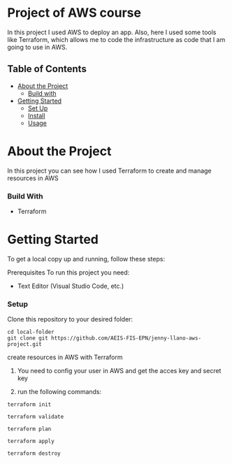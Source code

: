 
# Project of AWS course
In this project I used AWS to deploy an app. Also, here I used some tools like Terraform, which allows me to code the infrastructure as code that I am going to use in AWS.

## Table of Contents

- [About the Project](#About-the-Project)
  - [Build with](#Build-With)
- [Getting Started](#Getting-Started)
  - [Set Up](#Set-up)
  - [Install](#Install)
  - [Usage](#Usage)

# About the Project
In this project you can see how I used Terraform to create and manage resources in AWS

### Build With

- Terraform

# Getting Started
To get a local copy up and running, follow these steps:

Prerequisites
To run this project you need:

- Text Editor (Visual Studio Code, etc.)

### Setup
Clone this repository to your desired folder:
```
cd local-folder
git clone git https://github.com/AEIS-FIS-EPN/jenny-llano-aws-project.git
```
create resources in AWS with Terraform
1. You need to config your user in AWS and get the acces key and secret key

2. run the following commands:
```
terraform init
```
```
terraform validate
```
```
terraform plan
```
```
terraform apply
```
```
terraform destroy
```

